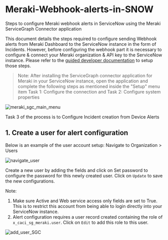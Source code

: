 # Meraki-Webhook-alerts-in-SNOW
Steps to configure Meraki webhook alerts in ServiceNow using the Meraki ServiceGraph Connector application

This document details the steps required to configure sending Webhook alerts from Meraki Dashboard to the ServiceNow instance in the form of Incidents.
However, before configuring the webhook part it is necessary to configure & connect your Meraki organization  & API key to the ServiceNow instance. Please refer to the [guided developer documentation](https://developer.cisco.com/meraki/build/servicenow/service-graph-connector-for-meraki) to setup those steps.
> Note: After installing the ServiceGraph connector application for Meraki in your ServiceNow instance, open the application and complete the following steps as mentioned inside the "Setup" menu item
Task 1: Configure the connection
and Task 2: Configure system properties

![meraki_sgc_main_menu](https://github.com/user-attachments/assets/845c8466-ce37-4dc1-8306-cbebef411d2f)

Task 3 of the process is to Configure Incident creation from Device Alerts
## 1. Create a user for alert configuration

Below is an example of the user account setup:
Navigate to Organization > Users

![navigate_user](https://github.com/user-attachments/assets/e0abdbb8-cc70-4bac-b84e-83dd8db7c745)

Create a new user by adding the fields and click on Set password to configure the password for this newly created user. Click on `Update` to save the new configurations.

Note: 
1. Make sure Active and Web service access only fields are set to True. This is to restrict this account from being able to login directly into your ServiceNow instance.
2. Alert configuration requires a user record created containing the role of `x_caci_sg_meraki.user`. Click on `Edit` to add this role to this user.

![add_user_SGC](https://github.com/user-attachments/assets/3214740e-4fd2-49c7-89b1-e4d3c46cc5bd)

